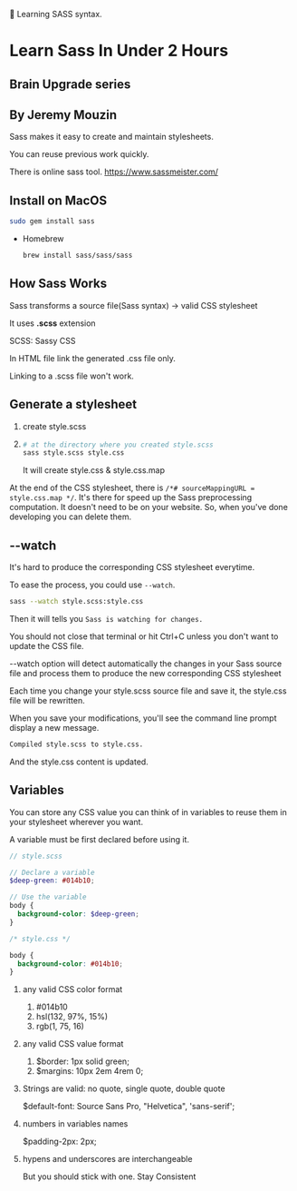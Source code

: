 :notebook: Learning SASS syntax.

# Learn Sass In Under 2 Hours

## Brain Upgrade series

## By Jeremy Mouzin



Sass makes it easy to create and maintain stylesheets.

You can reuse previous work quickly.

There is online sass tool. https://www.sassmeister.com/

## Install on MacOS

```bash
sudo gem install sass
```

- Homebrew

  ```bash
  brew install sass/sass/sass
  ```



## How Sass Works

Sass transforms a source file(Sass syntax) -> valid CSS stylesheet

It uses **.scss** extension

SCSS: Sassy CSS

In HTML file link the generated .css file only.

Linking to a .scss file won't work.



## Generate a stylesheet

1. create style.scss

2. ```bash
   # at the directory where you created style.scss
   sass style.scss style.css
   ```

   It will create style.css & style.css.map

At the end of the CSS stylesheet, there is `/*# sourceMappingURL = style.css.map */`. It's there for speed up the Sass preprocessing computation. It doesn't need to be on your website. So, when you've done developing you can delete them.



## --watch

It's hard to produce the corresponding CSS stylesheet everytime.

To ease the process, you could use `--watch`.

```bash
sass --watch style.scss:style.css
```

Then it will tells you `Sass is watching for changes.`

You should not close that terminal or hit Ctrl+C unless you don't want to update the CSS file.

--watch option will detect automatically the changes in your Sass source file and process them to produce the new corresponding CSS stylesheet

Each time you change your style.scss source file and save it, the style.css file will be rewritten.

When you save your modifications, you'll see the command line prompt display a new message.

```bash
Compiled style.scss to style.css.
```

And the style.css content is updated.



## Variables

You can store any CSS value you can think of in variables to reuse them in your stylesheet wherever you want.

A variable must be first declared before using it.

```scss
// style.scss

// Declare a variable
$deep-green: #014b10;

// Use the variable
body {
  background-color: $deep-green;
}
```

```css
/* style.css */

body {
  background-color: #014b10;
}
```

1. any valid CSS color format

   1. \#014b10
   2. hsl(132, 97%, 15%)
   3. rgb(1, 75, 16)

2. any valid CSS value format

   1. $border: 1px solid green;
   2. $margins: 10px 2em 4rem 0;

3. Strings are valid: no quote, single quote, double quote

   $default-font: Source Sans Pro, "Helvetica", 'sans-serif';

4. numbers in variables names

   $padding-2px: 2px;

5. hypens and underscores are interchangeable

   But you should stick with one. Stay Consistent